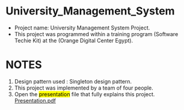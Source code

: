 # University_Management_System
* Project name: University Management System Project.
* This project was programmed within a training program (Software Techie Kit) at the (Orange Digital Center Egypt).
# NOTES
1. Design pattern used : Singleton design pattern.
2. This project was implemented by a team of four people.
3. Open the <mark>presentation</mark> file that fully explains this project.
[Presentation.pdf](https://github.com/khaledabobakr16/University_Management_System/files/12675102/Presentation.pdf)
